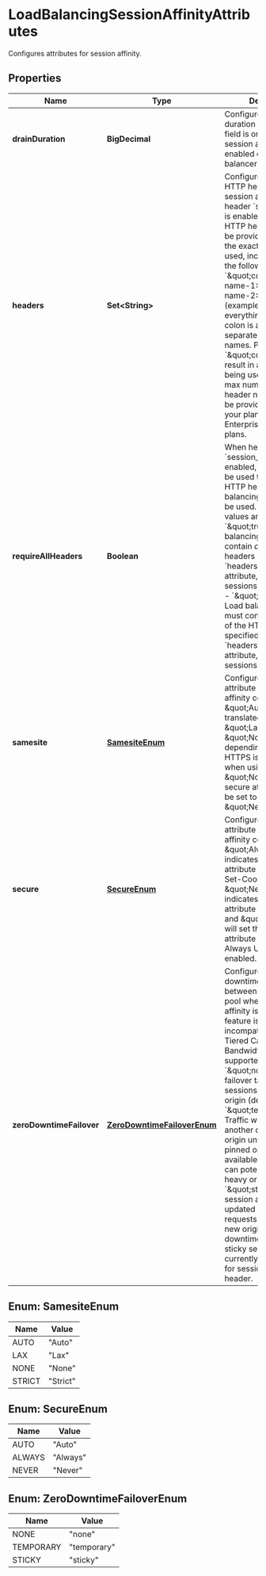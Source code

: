 

# LoadBalancingSessionAffinityAttributes

Configures attributes for session affinity.

## Properties

| Name | Type | Description | Notes |
|------------ | ------------- | ------------- | -------------|
|**drainDuration** | **BigDecimal** | Configures the drain duration in seconds. This field is only used when session affinity is enabled on the load balancer. |  [optional] |
|**headers** | **Set&lt;String&gt;** | Configures the names of HTTP headers to base session affinity on when header &#x60;session_affinity&#x60; is enabled. At least one HTTP header name must be provided. To specify the exact cookies to be used, include an item in the following format: &#x60;\&quot;cookie:&lt;cookie-name-1&gt;,&lt;cookie-name-2&gt;\&quot;&#x60; (example) where everything after the colon is a comma-separated list of cookie names. Providing only &#x60;\&quot;cookie\&quot;&#x60; will result in all cookies being used. The default max number of HTTP header names that can be provided depends on your plan: 5 for Enterprise, 1 for all other plans. |  [optional] |
|**requireAllHeaders** | **Boolean** | When header &#x60;session_affinity&#x60; is enabled, this option can be used to specify how HTTP headers on load balancing requests will be used. The supported values are: - &#x60;\&quot;true\&quot;&#x60;: Load balancing requests must contain *all* of the HTTP headers specified by the &#x60;headers&#x60; session affinity attribute, otherwise sessions aren&#39;t created. - &#x60;\&quot;false\&quot;&#x60;: Load balancing requests must contain *at least one* of the HTTP headers specified by the &#x60;headers&#x60; session affinity attribute, otherwise sessions aren&#39;t created. |  [optional] |
|**samesite** | [**SamesiteEnum**](#SamesiteEnum) | Configures the SameSite attribute on session affinity cookie. Value \&quot;Auto\&quot; will be translated to \&quot;Lax\&quot; or \&quot;None\&quot; depending if Always Use HTTPS is enabled. Note: when using value \&quot;None\&quot;, the secure attribute can not be set to \&quot;Never\&quot;. |  [optional] |
|**secure** | [**SecureEnum**](#SecureEnum) | Configures the Secure attribute on session affinity cookie. Value \&quot;Always\&quot; indicates the Secure attribute will be set in the Set-Cookie header, \&quot;Never\&quot; indicates the Secure attribute will not be set, and \&quot;Auto\&quot; will set the Secure attribute depending if Always Use HTTPS is enabled. |  [optional] |
|**zeroDowntimeFailover** | [**ZeroDowntimeFailoverEnum**](#ZeroDowntimeFailoverEnum) | Configures the zero-downtime failover between origins within a pool when session affinity is enabled. This feature is currently incompatible with Argo, Tiered Cache, and Bandwidth Alliance. The supported values are: - &#x60;\&quot;none\&quot;&#x60;: No failover takes place for sessions pinned to the origin (default). - &#x60;\&quot;temporary\&quot;&#x60;: Traffic will be sent to another other healthy origin until the originally pinned origin is available; note that this can potentially result in heavy origin flapping. - &#x60;\&quot;sticky\&quot;&#x60;: The session affinity cookie is updated and subsequent requests are sent to the new origin. Note: Zero-downtime failover with sticky sessions is currently not supported for session affinity by header. |  [optional] |



## Enum: SamesiteEnum

| Name | Value |
|---- | -----|
| AUTO | &quot;Auto&quot; |
| LAX | &quot;Lax&quot; |
| NONE | &quot;None&quot; |
| STRICT | &quot;Strict&quot; |



## Enum: SecureEnum

| Name | Value |
|---- | -----|
| AUTO | &quot;Auto&quot; |
| ALWAYS | &quot;Always&quot; |
| NEVER | &quot;Never&quot; |



## Enum: ZeroDowntimeFailoverEnum

| Name | Value |
|---- | -----|
| NONE | &quot;none&quot; |
| TEMPORARY | &quot;temporary&quot; |
| STICKY | &quot;sticky&quot; |



